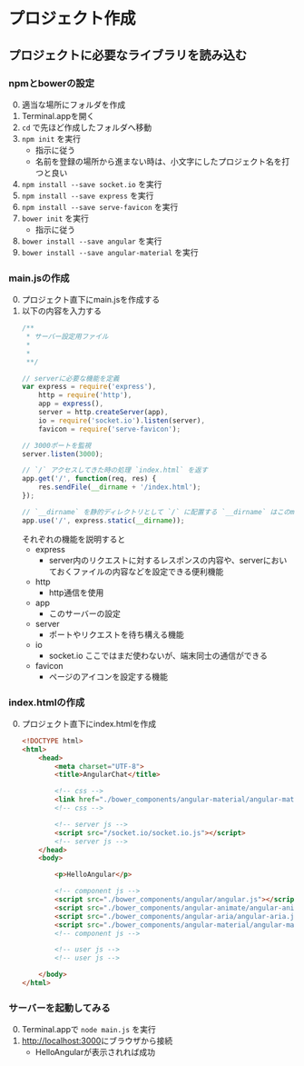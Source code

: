 # プロジェクト作成

## プロジェクトに必要なライブラリを読み込む
### npmとbowerの設定
0. 適当な場所にフォルダを作成
0. Terminal.appを開く
0. `cd` で先ほど作成したフォルダへ移動
0. `npm init` を実行
	* 指示に従う
	* 名前を登録の場所から進まない時は、小文字にしたプロジェクト名を打つと良い
0. `npm install --save socket.io` を実行
0. `npm install --save express` を実行
0. `npm install --save serve-favicon` を実行
0. `bower init` を実行
	* 指示に従う
0. `bower install --save angular` を実行
0. `bower install --save angular-material` を実行

### main.jsの作成
0. プロジェクト直下にmain.jsを作成する
0. 以下の内容を入力する
	``` JavaScript
	/**
	 * サーバー設定用ファイル
	 *
	 *
	 **/

	// serverに必要な機能を定義
	var express = require('express'),
		http = require('http'),
		app = express(),
		server = http.createServer(app),
		io = require('socket.io').listen(server),
		favicon = require('serve-favicon');

	// 3000ポートを監視
	server.listen(3000);

	// `/` アクセスしてきた時の処理 `index.html` を返す
	app.get('/', function(req, res) {
		res.sendFile(__dirname + '/index.html');
	});

	// `__dirname` を静的ディレクトリとして `/` に配置する `__dirname` はこのmain.jsのディレクトリ
	app.use('/', express.static(__dirname));
	```
	それぞれの機能を説明すると  
	* express
		* server内のリクエストに対するレスポンスの内容や、serverにおいておくファイルの内容などを設定できる便利機能
	* http
		* http通信を使用
	* app
		* このサーバーの設定
	* server
		* ポートやリクエストを待ち構える機能
	* io
		* socket.io ここではまだ使わないが、端末同士の通信ができる
	* favicon
		* ページのアイコンを設定する機能

### index.htmlの作成
0. プロジェクト直下にindex.htmlを作成
	``` html
	<!DOCTYPE html>
	<html>
		<head>
			<meta charset="UTF-8">
			<title>AngularChat</title>

			<!-- css -->
			<link href="./bower_components/angular-material/angular-material.min.css" rel="stylesheet">
			<!-- css -->

			<!-- server js -->
			<script src="/socket.io/socket.io.js"></script>
			<!-- server js -->
		</head>
		<body>

			<p>HelloAngular</p>

			<!-- component js -->
			<script src="./bower_components/angular/angular.js"></script>
			<script src="./bower_components/angular-animate/angular-animate.js"></script>
			<script src="./bower_components/angular-aria/angular-aria.js"></script>
			<script src="./bower_components/angular-material/angular-material.js"></script>
			<!-- component js -->

			<!-- user js -->
			<!-- user js -->

		</body>
	</html>
	```

### サーバーを起動してみる
0. Terminal.appで `node main.js` を実行
0. [http://localhost:3000](http://localhost:3000)にブラウザから接続
	* HelloAngularが表示されれば成功
